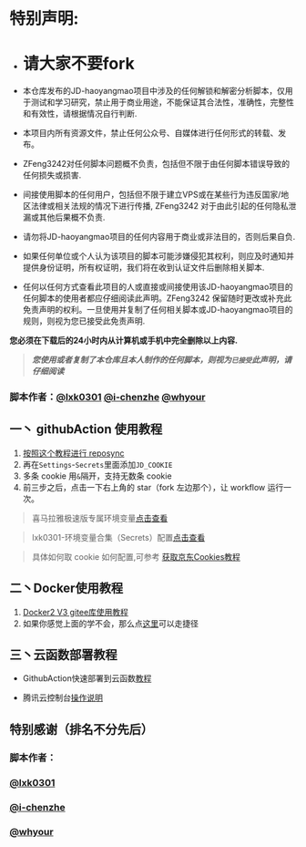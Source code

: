 # 特别声明:

* # 请大家不要fork

* 本仓库发布的JD-haoyangmao项目中涉及的任何解锁和解密分析脚本，仅用于测试和学习研究，禁止用于商业用途，不能保证其合法性，准确性，完整性和有效性，请根据情况自行判断.

* 本项目内所有资源文件，禁止任何公众号、自媒体进行任何形式的转载、发布。

* ZFeng3242对任何脚本问题概不负责，包括但不限于由任何脚本错误导致的任何损失或损害.

* 间接使用脚本的任何用户，包括但不限于建立VPS或在某些行为违反国家/地区法律或相关法规的情况下进行传播, ZFeng3242 对于由此引起的任何隐私泄漏或其他后果概不负责.

* 请勿将JD-haoyangmao项目的任何内容用于商业或非法目的，否则后果自负.

* 如果任何单位或个人认为该项目的脚本可能涉嫌侵犯其权利，则应及时通知并提供身份证明，所有权证明，我们将在收到认证文件后删除相关脚本.

* 任何以任何方式查看此项目的人或直接或间接使用该JD-haoyangmao项目的任何脚本的使用者都应仔细阅读此声明。ZFeng3242 保留随时更改或补充此免责声明的权利。一旦使用并复制了任何相关脚本或JD-haoyangmao项目的规则，则视为您已接受此免责声明.

 **您必须在下载后的24小时内从计算机或手机中完全删除以上内容.**  </br>
> ***您使用或者复制了本仓库且本人制作的任何脚本，则视为`已接受`此声明，请仔细阅读*** 

### 脚本作者：[@lxk0301](https://gitee.com/lxk0301)  [@i-chenzhe](https://github.com/i-chenzhe)  [@whyour](https://github.com/whyour) 

## 一丶 githubAction 使用教程

1. [按照这个教程进行 reposync](https://thoughts.teambition.com/share/6013bd119ff53400460b97f6#title=如何使用Github挂京东水果等)
2. 再在`Settings`-`Secrets`里面添加`JD_COOKIE`
3. 多条 cookie 用`&`隔开，支持无数条 cookie
4. 前三步之后，点击一下右上角的 star（fork 左边那个），让 workflow 运行一次。

  
> 喜马拉雅极速版专属环境变量[点击查看](backup/xmly.md)

> lxk0301-环境变量合集（Secrets）配置[点击查看](githubAction.md)

> 具体如何取 cookie 如何配置,可参考 [获取京东Cookies教程](https://thoughts.teambition.com/share/600bfeb863d4740047ac9ca9#title=如何抓取JD-Cookie)


## 二丶Docker使用教程

1. [Docker2 V3 gitee库使用教程](backup/docker/Docker2.md)
2. 如果你感觉上面的学不会，那么点[这里](backup/docker/Docker2.1.md)可以走捷径


## 三丶云函数部署教程
*  GithubAction快速部署到云函数[教程](TencentScf/tencentscf.md)

*  腾讯云控制台[操作说明](TencentScf/iCloud.md)

## 特别感谢（排名不分先后）
### 脚本作者：
### [@lxk0301](https://gitee.com/lxk0301) 
### [@i-chenzhe](https://github.com/i-chenzhe) 
### [@whyour](https://github.com/whyour) 
